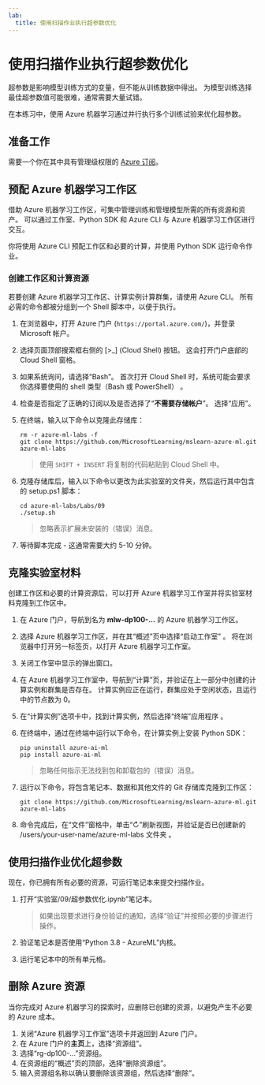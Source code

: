 ```yaml
---
lab:
  title: 使用扫描作业执行超参数优化
---
```


# 使用扫描作业执行超参数优化

超参数是影响模型训练方式的变量，但不能从训练数据中得出。 为模型训练选择最佳超参数值可能很难，通常需要大量试错。

在本练习中，使用 Azure 机器学习通过并行执行多个训练试验来优化超参数。

## 准备工作

需要一个你在其中具有管理级权限的 [Azure 订阅](https://azure.microsoft.com/free?azure-portal=true)。

## 预配 Azure 机器学习工作区

借助 Azure 机器学习工作区，可集中管理训练和管理模型所需的所有资源和资产。 可以通过工作室、Python SDK 和 Azure CLI 与 Azure 机器学习工作区进行交互。

你将使用 Azure CLI 预配工作区和必要的计算，并使用 Python SDK 运行命令作业。

### 创建工作区和计算资源

若要创建 Azure 机器学习工作区、计算实例计算群集，请使用 Azure CLI。 所有必需的命令都被分组到一个 Shell 脚本中，以便于执行。

1. 在浏览器中，打开 Azure 门户 (`https://portal.azure.com/`)，并登录 Microsoft 帐户。
1. 选择页面顶部搜索框右侧的 \[>_] (Cloud Shell) 按钮。 这会打开门户底部的 Cloud Shell 窗格。
1. 如果系统询问，请选择“Bash”。 首次打开 Cloud Shell 时，系统可能会要求你选择要使用的 shell 类型（Bash 或 PowerShell） 。
1. 检查是否指定了正确的订阅以及是否选择了“**不需要存储帐户**”。 选择“应用”。
1. 在终端，输入以下命令以克隆此存储库：

    ```azurecli
    rm -r azure-ml-labs -f
    git clone https://github.com/MicrosoftLearning/mslearn-azure-ml.git azure-ml-labs
    ```

    > 使用 `SHIFT + INSERT` 将复制的代码粘贴到 Cloud Shell 中。

1. 克隆存储库后，输入以下命令以更改为此实验室的文件夹，然后运行其中包含的 setup.ps1 脚本：

    ```azurecli
    cd azure-ml-labs/Labs/09
    ./setup.sh
    ```

    > 忽略表示扩展未安装的（错误）消息。

1. 等待脚本完成 - 这通常需要大约 5-10 分钟。

## 克隆实验室材料

创建工作区和必要的计算资源后，可以打开 Azure 机器学习工作室并将实验室材料克隆到工作区中。

1. 在 Azure 门户，导航到名为 **mlw-dp100-...** 的 Azure 机器学习工作区。
1. 选择 Azure 机器学习工作区，并在其“概述”页中选择“启动工作室” 。 将在浏览器中打开另一标签页，以打开 Azure 机器学习工作室。
1. 关闭工作室中显示的弹出窗口。
1. 在 Azure 机器学习工作室中，导航到“计算”页，并验证在上一部分中创建的计算实例和群集是否存在。 计算实例应正在运行，群集应处于空闲状态，且运行中的节点数为 0。
1. 在“计算实例”选项卡中，找到计算实例，然后选择“终端”应用程序 。
1. 在终端中，通过在终端中运行以下命令，在计算实例上安装 Python SDK：

    ```
    pip uninstall azure-ai-ml
    pip install azure-ai-ml
    ```

    > 忽略任何指示无法找到包和卸载包的（错误）消息。

1. 运行以下命令，将包含笔记本、数据和其他文件的 Git 存储库克隆到工作区：

    ```
    git clone https://github.com/MicrosoftLearning/mslearn-azure-ml.git azure-ml-labs
    ```

1. 命令完成后，在“文件”窗格中，单击“&#8635;”刷新视图，并验证是否已创建新的 /users/your-user-name/azure-ml-labs 文件夹  。

## 使用扫描作业优化超参数

现在，你已拥有所有必要的资源，可运行笔记本来提交扫描作业。

1. 打开“实验室/09/超参数优化.ipynb”笔记本。

    > 如果出现要求进行身份验证的通知，选择“验证”并按照必要的步骤进行操作。

1. 验证笔记本是否使用“Python 3.8 - AzureML”内核。
1. 运行笔记本中的所有单元格。

## 删除 Azure 资源

当你完成对 Azure 机器学习的探索时，应删除已创建的资源，以避免产生不必要的 Azure 成本。

1. 关闭“Azure 机器学习工作室”选项卡并返回到 Azure 门户。
1. 在 Azure 门户的**主页**上，选择“资源组”。
1. 选择“rg-dp100-...”资源组。
1. 在资源组的“概述”页的顶部，选择“删除资源组”。
1. 输入资源组名称以确认要删除该资源组，然后选择“删除”。
